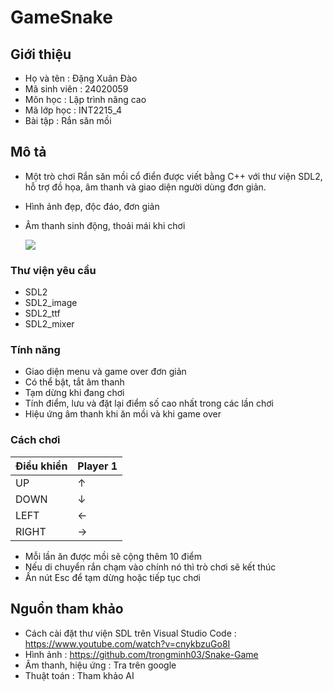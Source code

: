 # GameSnake
## Giới thiệu
+ Họ và tên : Đặng Xuân Đào
+ Mã sinh viên : 24020059
+ Môn học : Lập trình nâng cao
+ Mã lớp học : INT2215_4
+ Bài tập : Rắn săn mồi
## Mô tả
+ Một trò chơi Rắn săn mồi cổ điển được viết bằng C++ với thư viện SDL2, hỗ trợ đồ họa, âm thanh và giao diện người dùng đơn giản.
+ Hình ảnh đẹp, độc đáo, đơn giản
+ Âm thanh sinh động, thoải mái khi chơi

  ![](res/image/background_demo.png)
  
### Thư viện yêu cầu
+ SDL2
+ SDL2_image
+ SDL2_ttf
+ SDL2_mixer
### Tính năng
+ Giao diện menu và game over đơn giản
+ Có thể bật, tắt âm thanh
+ Tạm dừng khi đang chơi
+ Tính điểm, lưu và đặt lại điểm số cao nhất trong các lần chơi
+ Hiệu ứng âm thanh khi ăn mồi và khi game over
### Cách chơi
| Điều khiển | Player 1 | 
|------------|----------|
| UP         |     ↑    |
| DOWN       |     ↓    |
| LEFT       |     ←    |
| RIGHT      |     →    |
+ Mỗi lần ăn được mồi sẽ cộng thêm 10 điểm
+ Nếu di chuyển rắn chạm vào chính nó thì trò chơi sẽ kết thúc
+ Ấn nút Esc để tạm dừng hoặc tiếp tục chơi
## Nguồn tham khảo
+ Cách cài đặt thư viện SDL trên Visual Studio Code : https://www.youtube.com/watch?v=cnykbzuGo8I
+ Hình ảnh : https://github.com/trongminh03/Snake-Game
+ Âm thanh, hiệu ứng : Tra trên google 
+ Thuật toán : Tham khảo AI
